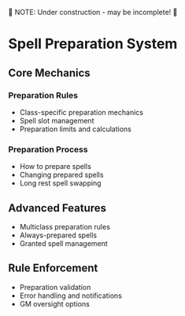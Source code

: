 :loudspeaker: NOTE: Under construction - may be incomplete! :loudspeaker:

# Spell Preparation System

## Core Mechanics

### Preparation Rules

- Class-specific preparation mechanics
- Spell slot management
- Preparation limits and calculations

### Preparation Process

- How to prepare spells
- Changing prepared spells
- Long rest spell swapping

## Advanced Features

- Multiclass preparation rules
- Always-prepared spells
- Granted spell management

## Rule Enforcement

- Preparation validation
- Error handling and notifications
- GM oversight options
